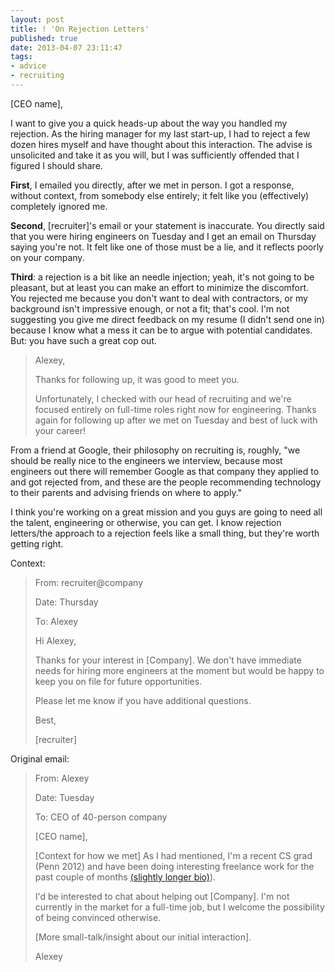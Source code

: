 ```yaml
---
layout: post
title: ! 'On Rejection Letters'
published: true
date: 2013-04-07 23:11:47
tags:
- advice
- recruiting
---
```


[CEO name],

I want to give you a quick heads-up about the way you handled my rejection. As the hiring manager for my last start-up, I had to reject a few dozen hires myself and have thought about this interaction.  The advise is unsolicited and take it as you will, but I was sufficiently offended that I figured I should share.

**First**, I emailed you directly, after we met in person. I got a response, without context, from somebody else entirely; it felt like you (effectively) completely ignored me.

**Second**, [recruiter]'s email or your statement is inaccurate.  You directly said that you were hiring engineers on Tuesday and I get an email on Thursday saying you're not.  It felt like one of those must be a lie, and it reflects poorly on your company.

**Third**: a rejection is a bit like an needle injection; yeah, it's not going to be pleasant, but at least you can make an effort to minimize the discomfort.  You rejected me because you don't want to deal with contractors, or my background isn't impressive enough, or not a fit; that's cool. I'm not suggesting you give me direct feedback on my resume (I didn't send one in) because I know what a mess it can be to argue with potential candidates. But: you have such a great cop out.

> Alexey,
>
> Thanks for following up, it was good to meet you.
>
> Unfortunately, I checked with our head of recruiting and we're focused entirely on full-time roles right now for engineering.  Thanks again for following up after we met on Tuesday and best of luck with your career!

From a friend at Google, their philosophy on recruiting is, roughly, "we should be really nice to the engineers we interview, because most engineers out there will remember Google as that company they applied to and got rejected from, and these are the people recommending technology to their parents and advising friends on where to apply."

I think you're working on a great mission and you guys are going to need all the talent, engineering or otherwise, you can get. I know rejection letters/the approach to a rejection feels like a small thing, but they're worth getting right.

Context:

> From: recruiter@company
>
> Date: Thursday
>
> To: Alexey
>
> Hi Alexey,
>
> Thanks for your interest in [Company].  We don't have immediate needs for hiring more engineers at the moment but would be happy to keep you on file for future opportunities.
>
> Please let me know if you have additional questions.
>
> Best,
>
> [recruiter]
>

Original email:

> From: Alexey
>
> Date: Tuesday
>
> To: CEO of 40-person company
>
>
> [CEO name],
>
> [Context for how we met]  As I had mentioned, I'm a recent CS grad (Penn 2012) and have been doing interesting freelance work for the past couple of months [(slightly longer bio)](http://about.alexeymk.com)).
>
> I'd be interested to chat about helping out [Company].  I'm not currently in the market for a full-time job, but I welcome the possibility of being convinced otherwise.
>
> [More small-talk/insight about our initial interaction].
>
> Alexey
